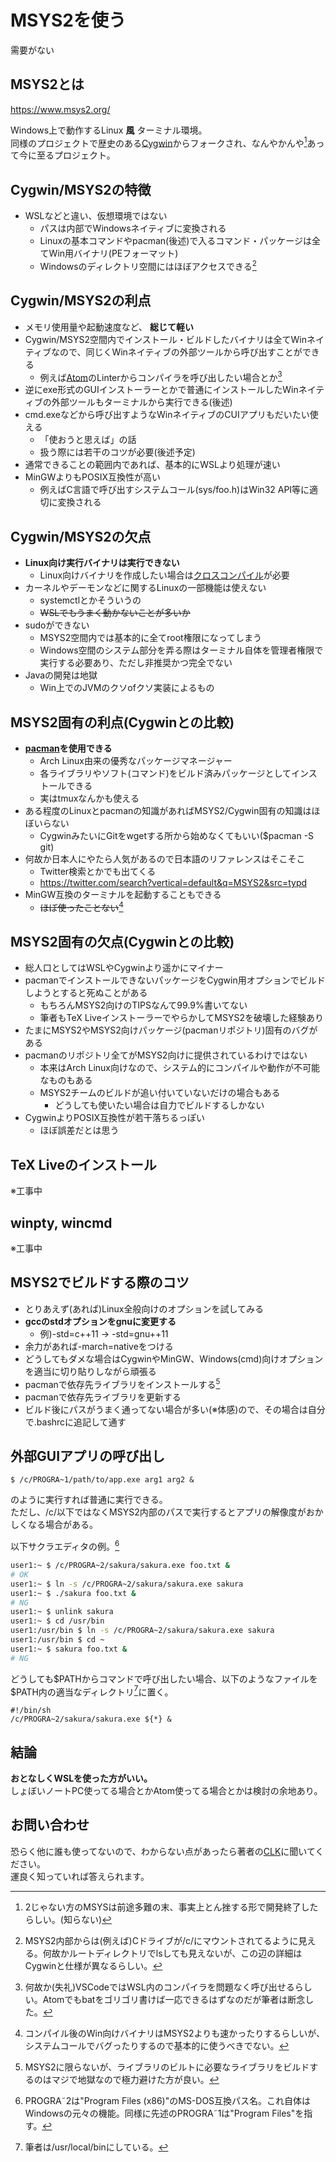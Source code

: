 ﻿# MSYS2を使う
需要がない

## MSYS2とは
https://www.msys2.org/

Windows上で動作するLinux __風__ ターミナル環境。  
同様のプロジェクトで歴史のある[Cygwin](https://www.cygwin.com/)からフォークされ、なんやかんや[^msys1]あって今に至るプロジェクト。

[^msys1]: 2じゃない方のMSYSは前途多難の末、事実上とん挫する形で開発終了したらしい。(知らない)

## Cygwin/MSYS2の特徴
- WSLなどと違い、仮想環境ではない
    - パスは内部でWindowsネイティブに変換される
    - Linuxの基本コマンドやpacman(後述)で入るコマンド・パッケージは全てWin用バイナリ(PEフォーマット)
    - Windowsのディレクトリ空間にはほぼアクセスできる[^drive]

[^drive]: MSYS2内部からは(例えば)Cドライブが/c/にマウントされてるように見える。何故かルートディレクトリでlsしても見えないが、この辺の詳細はCygwinと仕様が異なるらしい。

## Cygwin/MSYS2の利点
- メモリ使用量や起動速度など、 __総じて軽い__
- Cygwin/MSYS2空間内でインストール・ビルドしたバイナリは全てWinネイティブなので、同じくWinネイティブの外部ツールから呼び出すことができる
    - 例えば[Atom](https://atom.io/)のLinterからコンパイラを呼び出したい場合とか[^atom]
- 逆にexe形式のGUIインストーラーとかで普通にインストールしたWinネイティブの外部ツールもターミナルから実行できる(後述)
- cmd.exeなどから呼び出すようなWinネイティブのCUIアプリもだいたい使える
    - 「使おうと思えば」の話
    - 扱う際には若干のコツが必要(後述予定)
- 通常できることの範囲内であれば、基本的にWSLより処理が速い
- MinGWよりもPOSIX互換性が高い
    - 例えばC言語で呼び出すシステムコール(sys/foo.h)はWin32 API等に適切に変換される

[^atom]: 何故か(失礼)VSCodeではWSL内のコンパイラを問題なく呼び出せるらしい。Atomでもbatをゴリゴリ書けば一応できるはずなのだが筆者は断念した。

## Cygwin/MSYS2の欠点
- __Linux向け実行バイナリは実行できない__
    - Linux向けバイナリを作成したい場合は[クロスコンパイル](https://ja.osdn.net/projects/msys2-crossgcc/howto/install)が必要
- カーネルやデーモンなどに関するLinuxの一部機能は使えない
    - systemctlとかそういうの
    - ~~WSLでもうまく動かないことが多いか~~
- sudoができない
    - MSYS2空間内では基本的に全てroot権限になってしまう
    - Windows空間のシステム部分を弄る際はターミナル自体を管理者権限で実行する必要あり、ただし非推奨かつ完全でない
- Javaの開発は地獄
    - Win上でのJVMのクソofクソ実装によるもの

## MSYS2固有の利点(Cygwinとの比較)

- __[pacman](https://wiki.archlinux.jp/index.php/Pacman)を使用できる__
    - Arch Linux由来の優秀なパッケージマネージャー
    - 各ライブラリやソフト(コマンド)をビルド済みパッケージとしてインストールできる
    - 実はtmuxなんかも使える
- ある程度のLinuxとpacmanの知識があればMSYS2/Cygwin固有の知識はほぼいらない
    - CygwinみたいにGitをwgetする所から始めなくてもいい(\$pacman -S git)
- 何故か日本人にやたら人気があるので日本語のリファレンスはそこそこ
    - Twitter検索とかでも出てくる
    - https://twitter.com/search?vertical=default&q=MSYS2&src=typd
- MinGW互換のターミナルを起動することもできる
    - ~~ほぼ使ったことない~~[^mingw]

[^mingw]: コンパイル後のWin向けバイナリはMSYS2よりも速かったりするらしいが、システムコールでバグったりするので基本的に使うべきでない。

## MSYS2固有の欠点(Cygwinとの比較)
- 総人口としてはWSLやCygwinより遥かにマイナー
- pacmanでインストールできないパッケージをCygwin用オプションでビルドしようとすると死ぬことがある
    - もちろんMSYS2向けのTIPSなんて99.9%書いてない
    - 筆者もTeX LiveインストーラーでやらかしてMSYS2を破壊した経験あり
- たまにMSYS2やMSYS2向けパッケージ(pacmanリポジトリ)固有のバグがある
- pacmanのリポジトリ全てがMSYS2向けに提供されているわけではない
    - 本来はArch Linux向けなので、システム的にコンパイルや動作が不可能なものもある
    - MSYS2チームのビルドが追い付いていないだけの場合もある
        - どうしても使いたい場合は自力でビルドするしかない
- CygwinよりPOSIX互換性が若干落ちるっぽい
    - ほぼ誤差だとは思う

## TeX Liveのインストール
※工事中

## winpty, wincmd
※工事中

## MSYS2でビルドする際のコツ
- とりあえず(あれば)Linux全般向けのオプションを試してみる
- __gccのstdオプションをgnuに変更する__
    - 例)\-std=c++11 → \-std=gnu++11
- 余力があれば\-march=nativeをつける
- どうしてもダメな場合はCygwinやMinGW、Windows(cmd)向けオプションを適当に切り貼りしながら頑張る
- pacmanで依存先ライブラリをインストールする[^package]
- pacmanで依存先ライブラリを更新する
- ビルド後にパスがうまく通ってない場合が多い(※体感)ので、その場合は自分で.bashrcに追記して通す

[^package]: MSYS2に限らないが、ライブラリのビルトに必要なライブラリをビルドするのはマジで地獄なので極力避けた方が良い。

## 外部GUIアプリの呼び出し
```shell
$ /c/PROGRA~1/path/to/app.exe arg1 arg2 &
```

のように実行すれば普通に実行できる。  
ただし、/c/以下ではなくMSYS2内部のパスで実行するとアプリの解像度がおかしくなる場合がある。 

以下サクラエディタの例。[^progra]

[^progra]: PROGRA&tilde;2は&quot;Program Files (x86)&quot;のMS-DOS互換パス名。これ自体はWindowsの元々の機能。同様に先述のPROGRA&tilde;1は&quot;Program Files&quot;を指す。


```bash
user1:~ $ /c/PROGRA~2/sakura/sakura.exe foo.txt &
# OK
user1:~ $ ln -s /c/PROGRA~2/sakura/sakura.exe sakura
user1:~ $ ./sakura foo.txt &
# NG
user1:~ $ unlink sakura
user1:~ $ cd /usr/bin
user1:/usr/bin $ ln -s /c/PROGRA~2/sakura/sakura.exe sakura
user1:/usr/bin $ cd ~
user1:~ $ sakura foo.txt &
# NG 
```

どうしても\$PATHからコマンドで呼び出したい場合、以下のようなファイルを\$PATH内の適当なディレクトリ[^pathdir]に置く。

```bash:sakura
#!/bin/sh
/c/PROGRA~2/sakura/sakura.exe ${*} & 
```

[^pathdir]: 筆者は/usr/local/binにしている。

## 結論
__おとなしくWSLを使った方がいい。__  
しょぼいノートPC使ってる場合とかAtom使ってる場合とかは検討の余地あり。

## お問い合わせ
恐らく他に誰も使ってないので、わからない点があったら著者の[CLK](https://twitter.com/CLK_rhythm)に聞いてください。  
運良く知っていれば答えられます。
